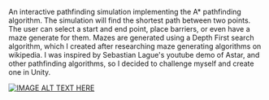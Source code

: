 An interactive pathfinding simulation implementing the A* pathfinding algorithm.  The simulation will find the shortest path between two points.  The user can select a start and end point, place barriers, or even have a maze generate for them.  Mazes are generated using a Depth First search algorithm, which I created after researching maze generating algorithms on wikipedia.  I was inspired by Sebastian Lague's youtube demo of Astar, and other pathfinding algorithms, so I decided to challenge myself and create one in Unity.

[![IMAGE ALT TEXT HERE](https://img.youtube.com/vi/huOZqGP94JY/0.jpg)](https://www.youtube.com/watch?v=huOZqGP94JY)



